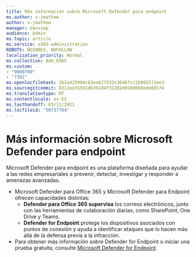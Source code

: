 ```yaml
---
title: Más información sobre Microsoft Defender para endpoint
ms.author: v-jmathew
author: v-jmathew
manager: dansimp
audience: Admin
ms.topic: article
ms.service: o365-administration
ROBOTS: NOINDEX, NOFOLLOW
localization_priority: Normal
ms.collection: Adm_O365
ms.custom:
- "9000760"
- "7391"
ms.openlocfilehash: 2b2a425904c63ea627332c36d67cc2b902571ee3
ms.sourcegitcommit: 6312ee31561db36104f32282d019d069ede69174
ms.translationtype: MT
ms.contentlocale: es-ES
ms.lasthandoff: 03/11/2021
ms.locfileid: "50737764"
---
```

# <a name="learn-more-about-microsoft-defender-for-endpoint"></a>Más información sobre Microsoft Defender para endpoint

Microsoft Defender para endpoint es una plataforma diseñada para ayudar a las redes empresariales a prevenir, detectar, investigar y responder a amenazas avanzadas.

- Microsoft Defender para Office 365 y Microsoft Defender para Endpoint ofrecen capacidades distintas:
  - **Defender para Office 365 supervisa** los correos electrónicos, junto con las herramientas de colaboración diarias, como SharePoint, One Drive y Teams.
  - **Defender for Endpoint** protege los dispositivos asociados con puntos de conexión y ayuda a identificar ataques que lo hacen más allá de la defensa previa a la infracción.
- Para obtener más información sobre Defender for Endpoint o iniciar una prueba gratuita, consulte [Microsoft Defender for Endpoint](https://go.microsoft.com/fwlink/?linkid=2094113).
